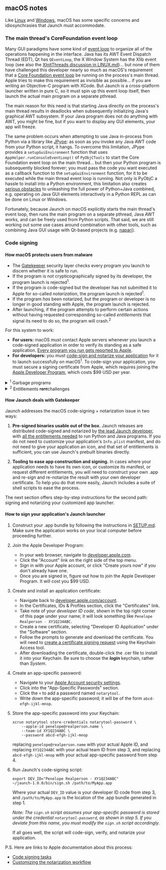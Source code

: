 ## macOS notes

Like [Linux](LINUX.md) and [Windows](WINDOWS.md), macOS has some specific concerns and idiosynchrasies that Jaunch must accommodate.

### The main thread's CoreFoundation event loop

Many GUI paradigms have some kind of [event loop](https://en.wikipedia.org/wiki/Event_loop) to organize all of the operations happening in the interface. Java has its AWT Event Dispatch Thread (EDT), Qt has `QEventLoop`, the X Window System has the Xlib event loop (see also the [XInitThreads discussion in LINUX.md](LINUX.md#xinitthreads))... but none of them have challenged this developer nearly so much as macOS's requirement that a [Core Foundation event loop](https://developer.apple.com/library/archive/documentation/Cocoa/Conceptual/Multithreading/RunLoopManagement/RunLoopManagement.html#//apple_ref/doc/uid/10000057i-CH16) be running on the process's main thread. Apple tries to make this requirement as invisible as possible... if you are writing an Objective-C program with XCode. But Jaunch is a cross-platform launcher written in pure C, so it must spin up this event loop itself, then launch the actual main program on a separate pthread.

The main reason for this need is that starting Java directly on the process's main thread results in deadlocks when subsequently initializing Java's graphical AWT subsystem. If your Java program does not do anything with AWT, you might be fine, but if you want to display any GUI elements, your app will freeze.

The same problem occurs when attempting to use Java in-process from Python via a library like [JPype](https://www.jpype.org/): as soon as you invoke any Java AWT code from your Python script, it hangs. To overcome this limitation, JPype provides a `setupGuiEnvironment` function that uses `AppHelper.runConsoleEventLoop()` of `PyObjCTools` to start the Core Foundation event loop on the main thread... but then your Python program is subsequently blocked forever; you must pass the code you want executed as a callback function to the `setupGuiEnvironment` function, for it to be executed while the main thread event loop is running. Not only is PyObjC a hassle to install into a Python environment, this limitation also creates [serious obstacles](https://github.com/imagej/pyimagej/issues?q=label%3Amacos-gui) to unleashing the full power of Python+Java combined, e.g. operating on Java GUI elements interactively in a Python REPL as can be done on Linux or Windows.

Fortunately, because Jaunch on macOS explicitly starts the main thread's event loop, then runs the main program on a separate pthread, Java AWT works, and can be freely used from Python scripts. That said, we are still working out some use cases around combination with other tools, such as combining Java GUI usage with Qt-based projects (e.g. [napari](https://napari.org/)).

### Code signing

#### How macOS protects users from malware

* The [Gatekeeper](https://en.wikipedia.org/wiki/Gatekeeper_%28macOS%29) security layer checks every program you launch to discern whether it is safe to run.
* If the program is not crypticographically signed by its developer, the program launch is rejected<sup>1</sup>.
* If the program *is* code-signed but the developer has not submitted it to Apple for so-called *notarization*, the program launch is rejected<sup>1</sup>.
* If the program *has* been notarized, but the program or developer is no longer in good standing with Apple, the program launch is rejected.
* After launching, if the program attempts to perform certain actions without having requested corresponding so-called *entitlements* that signal its need to do so, the program will crash.<sup>2</sup>

For this system to work:
* **For users:** macOS must contact Apple servers whenever you launch a code-signed application in order to verify its standing as a safe application. [Every program you run gets reported to Apple](https://sneak.berlin/20201112/your-computer-isnt-yours/).
* **For developers:** you must [code-sign and notarize your application](https://developer.apple.com/documentation/xcode/packaging-mac-software-for-distribution) for it to launch successfully on macOS<sup>1</sup>. To code-sign your application, you must secure a signing certificate from Apple, which requires joining the [Apple Developer Program](https://developer.apple.com/programs/), which costs $99 USD per year.

<details><summary><sup>1</sup> Garbage programs</summary>

If you distribute your application unsigned or unnotarized, macOS will literally tell your users that the program is garbage, saying the app "is damaged and can't be opened. You should move it to the Trash/Bin." Users can [disable Gatekeeper with a Terminal command](https://www.makeuseof.com/how-to-disable-gatekeeper-mac/), at least as of [macOS Sequoia](https://en.wikipedia.org/wiki/MacOS_Sequoia), but instructing users of your applications to do so is unlikely to be reassuring for them.

</details>

<details><summary><sup>2</sup> Entitlements <strike>rant</strike>challenges</summary>

For example, if your application tries to load a shared library signed with a different signature than yours, and your app has not declared the `com.apple.security.cs.disable-library-validation` entitlement during the code signing process, the program will crash. And then, if your app did not declare the `com.apple.security.cs.debugger` entitlement, all attempts to debug why it crashed will fail, because no debugger will be able to be attached, and Apple's Console tool will not report the real reason for the crash. Even with the aforementioned entitlements set, loading of unsigned libraries is right out: there is no entitlement to make that possible.

</details>

#### How Jaunch deals with Gatekeeper

Jaunch addresses the macOS code-signing + notarization issue in two ways:

1. **Pre-signed binaries usable out of the box.** Jaunch releases are distributed code-signed and notarized by [the lead Jaunch developer](https://github.com/ctrueden), with [all the entitlements needed](../configs/entitlements.plist) to run Python and Java programs. If you do not need to customize your application's `Info.plist` manifest, and do not need to give your application an icon, and that set of entitlements is sufficient, you can use Jaunch's prebuilt binaries directly.

2. **Tooling to ease app construction and signing.** In cases where your application needs to have its own icon, or customize its manifest, or request different entitlements, you will need to construct your own .app and re-sign and re-notarize the result with your own developer certificate. To help you do that more easily, Jaunch includes a suite of shell scripts to ease the process.

The next section offers step-by-step instructions for the second path: signing and notarizing your customized app launcher.

#### How to sign your application's Jaunch launcher

1. Construct your .app bundle by following the instructions in [SETUP.md](SETUP.md). Make sure the application works on your local computer before proceeding further.

2. Join the Apple Developer Program:
   * In your web browser, navigate to [developer.apple.com](https://developer.apple.com/).
   * Click the "Account" link on the right side of the top menu.
   * Sign in with your Apple account, or click "Create yours now" if you don't already have one.
   * Once you are signed in, figure out how to join the Apple Developer Program. It will cost you $99 USD.

3. Create and install an application certificate:
   * Navigate back to [developer.apple.com/account](https://developer.apple.com/account).
   * In the Certificates, IDs & Profiles section, click the "Certificates" link.
   * Take note of your *developer ID code*, shown in the top right corner of this page under your name; it will look something like `Penelope Realperson - XY1Q234ABC`.
   * Create a new certificate, selecting "Developer ID Application" under the "Software" section.
   * Follow the prompts to generate and download the certificate. You will need to [create a certificate signing request](https://developer.apple.com/help/account/create-certificates/create-a-certificate-signing-request) using the Keychain Access tool.
   * After downloading the certificate, double-click the .cer file to install it into your Keychain. Be sure to choose the ***login*** keychain, rather than *System*.

4. Create an app-specific password:
   - Navigate to your [Apple Account security settings](https://account.apple.com/account/manage/section/security).
   - Click into the "App-Specific Passwords" section.
   - Click the `+` to add a password named `notarytool`.
   - Write down the app-specific password; it will be of the form `abcd-efgh-ijkl-mnop`.

5. Store the app-specific password into your Keychain:
   ```shell
   xcrun notarytool store-credentials notarytool-password \
       --apple-id penelope@realperson.name \
       --team-id XY1Q234ABC \
       --password abcd-efgh-ijkl-mnop
   ```
   replacing `penelope@realperson.name` with your actual Apple ID, and
   replacing `XY1Q234ABC` with your actual team ID from step 3, and
   replacing `abcd-efgh-ijkl-mnop` with your actual app-specific password from step 4.

6. Run Jaunch's code-signing script:
   ```shell
   export DEV_ID="Penelope Realperson - XY1Q234ABC"
   ~/jaunch-1.0.0/bin/sign.sh /path/to/MyApp.app
   ```
   Where your actual `DEV_ID` value is your developer ID code from step 3, and
   `/path/to/MyApp.app` is the location of the .app bundle generated in step 1.

   *Note: The `sign.sh` script assumes your app-specific password is stored
   under the credential `notarytool-password`, as shown in step 5. If you
   deviate from this name, you must modify the `sign.sh` script accordingly.*

   If all goes well, the script will code-sign, verify, and notarize your application.

P.S. Here are links to Apple documentation about this process:
* [Code signing tasks](https://developer.apple.com/library/archive/documentation/Security/Conceptual/CodeSigningGuide/Procedures/Procedures.html)
* [Customizing the notarization workflow](https://developer.apple.com/documentation/security/customizing-the-notarization-workflow)
